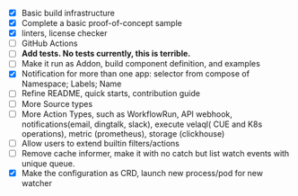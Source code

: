 - [x] Basic build infrastructure
- [x] Complete a basic proof-of-concept sample
- [x] linters, license checker
- [ ] GitHub Actions
- [ ] **Add tests. No tests currently, this is terrible.**
- [ ] Make it run as Addon, build component definition, and examples
- [x] Notification for more than one app: selector from compose of Namespace; Labels; Name
- [ ] Refine README, quick starts, contribution guide
- [ ] More Source types
- [ ] More Action Types, such as WorkflowRun, API webhook, notifications(email, dingtalk, slack), execute velaql(
  CUE and K8s operations), metric (prometheus), storage (clickhouse)
- [ ] Allow users to extend builtin filters/actions
- [ ] Remove cache informer, make it with no catch but list watch events with unique queue.
- [x] Make the configuration as CRD, launch new process/pod for new watcher
